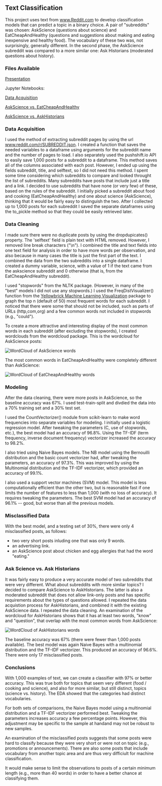 ## Text Classification

This project uses text from www.Reddit.com to develop classification models that can predict a topic in a binary choice. A pair of "subreddits" was chosen: AskScience (questions about science) and EatCheapAndHealthy (questions and suggestions about making and eating inexpensive and healthy food). The vocabulary of these two was, not surprisingly, generally different. In the second phase, the AskScience subreddit was compared to a more similar one: Ask Historians (moderated questions about history).

### Files Available
[Presentation](https://docs.google.com/presentation/d/1-KijFcVglbwLC9koAC-dR9h6iyXQCPLeQt7bTAqaxGY/edit#slide=id.g561541372a_0_55)


Jupyter Notebooks:

[Data Acquisition](./Project%203%20-%20Reddit%20-%20Data%20Acquisition.ipynb)

[AskScience vs. EatCheapAndHealthy](./Project%203%20-%20Reddit%20-%20EatCheap%20vs.%20AskScience.ipynb)

[AskScience vs. AskHistorians](./Project%203%20-%20Ask%20Historians%20vs%20Ask%20Science.ipynb)


### Data Acquisition
I used the method of extracting subreddit pages by using the url www.reddit.com/r/SUBREDDIT.json. I created a function that saves the needed variables to a dataframe using arguments for the subreddit name and the number of pages to load. I also separately used the pushshift.io API to easily save 1,000 posts for a subreddit to a dataframe. This method saves all of the columns associated with each post. However, I ended up using the fields subreddit, title, and selftext, so I did not need this method. 
I spent some time considering which subreddits to compare and looked throught the list of subreddits. Many subreddits have posts that include just a title and a link. I decided to use subreddits that have none (or very few) of these, based on the rules of the subreddit. I initially picked a subreddit about food and cooking (EatCheapAndHealthy) and one about science (AskScience), thinking that it would be fairly easy to distinguish the two. After I collected up to 1,000 posts for each subreddit I saved the separate dataframes using the to_pickle method so that they could be easily retrieved later.

### Data Cleaning
I made sure there were no duplicate posts by using the dropdupicates() property. The 'selftext' field is plain text with HTML removed. However, I removed line break characters ("\n"). I combined the title and text fields into one text field for analysis in order to have more words per observation, and also because in many cases the title is just the first part of the text. I combined the data from the two subreddits into a single dataframe. I created a dummy variable, science, with a value of 1 if the text came from the askscience subreddit and 0 otherwise (that is, from the EatCheapAndHealthy subreddit).

I used "stopwords" from the NLTK package. (However, in many of the "best" models I did not use any stopwords.) I used the FreqDistVisualizer() function from the [Yellowbrick Machine Learning Visualization](https://www.scikit-yb.org/en/latest/) package to graph the top n (default of 50) most frequent words for each subreddit. I noticed that there were some that should not be included, such as  parts of URLs (http,com,org) and a few common words not included in stopwords (e.g., "could").

To create a more attractive and interesting display of the most common words in each subreddit (after excluding the stopwords), I created wordclouds from the wordcloud package. This is the wordcloud for AskScience posts:


![WordCloud of AskScience words](https://git.generalassemb.ly/PaulSchimek/submissions/blob/master/project3/images/science.png)


The most common words in EatCheapAndHealthy were completely different than AskScience:

![WordCloud of EatCheapAndHealthy words](https://git.generalassemb.ly/PaulSchimek/submissions/blob/master/project3/images/eatcheap.png)

### Modeling
After the data cleaning, there were more posts in AskScience, so the baseline accuracy was 67%. I used test-train-split and divdied the data into a 70% training set and a 30% test set.

I used the CountVectorizer() module from scikit-learn to make word frequencies into separate variables for modeling. I initially used a logistic regression model. After tweaking the parameters (C, use of stopwords, etc.), the best model had an accuracy of 96.8%. Using the TF-IDF (term frequency, inverse document frequency) vectorizer increased the accuracy to 98.2%.

I also tried using Naive Bayes models. The NB model using the Bernouilli distribution and the basic count vectorizer had, after tweaking the parameters, an accuracy of 97.3%. This was improved by using the Multinomial distribution and the TF-IDF vectorizer, which provided an accuracy of 99.1%. 

I also used a support vector machines (SVM) model. This model is less computationally efficient than the other two, but is reasonable fast if one limits the number of features to less than 1,000 (with no loss of accuracy). It requires tweaking the parameters. The best SVM model had an accuracy of 96.1% -- good, but worse than all the previous models.

### Misclassified Data
With the best model, and a testing set of 30%, there were only 4 misclassified posts, as follows:

  - two very short posts inluding one that was only 9 words.
  - an advertising link.
  - an AskScience post about chicken and egg allergies that had the word "eating."
  

### Ask Science vs. Ask Historians

It was fairly easy to produce a very accurate model of two subreddits that were very different. What about subreddits with more similar topics? I decided to compare AskScience to AskHistorians. The latter is also a moderated subreddit that does not allow link-only posts and has specific requirements about the types of questions allowed. I repeated the data acquistion process for AskHistorians, and combined it with the existing AskScience data. I repeated the data cleaning. An examination of the wordcloud for AskHistorians shows that it has at least two words, "know" and "question", that overlap with the most common words from AskScience:

![WordCloud of AskHistorians words](https://git.generalassemb.ly/PaulSchimek/submissions/blob/master/project3/images/history.png)


The baseline accuracy was 67% (there were fewer than 1,000 posts available). The best model was again Naive Bayes with a multinomial distribution and the TF-IDF vectorizer. This produced an accuracy of 96.6%. There were only 17 misclassified posts. 

### Conclusions
With 1,000 examples of text, we can create a classifier with 97% or better accuracy. This was true both for topics that seem very different (food / cooking and science), and also for more similar, but still distinct, topics (science vs. history). The EDA showed that the categories had distinct vocabularies. 

For both sets of comparisons, the Naive Bayes model using a multinomial distribution and a TF-IDF vectorizer performed best. Tweaking the parameters increases accuracy a few percentage points. However, this adjustment may be specific to the sample at handand may not be robust to new samples.

An examination of the misclassified posts suggests that some posts were hard to classify because they were very short or were not on topic (e.g., promotions or announcements). There are also some posts that include vocabulary from another topic area and are thus very difficiult for machine classification.

It would make sense to limit the observations to posts of a certain minimum length (e.g., more than 40 words) in order to have a better chance at classifying them.
